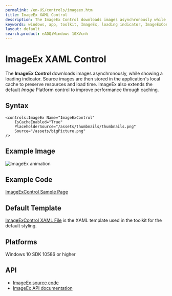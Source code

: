 ```yaml
---
permalink: /en-US/controls/imageex.htm
title: ImageEx XAML Control
description: The ImageEx Control downloads images asynchronously while showing a loading indicator
keywords: windows, app, toolkit, ImageEx, loading indicator, ImageExControl, UWP
layout: default
search.product: eADQiWindows 10XVcnh
---
```


# ImageEx XAML Control

The **ImageEx Control** downloads images asynchronously, while showing a loading indicator. Source images are then stored in the application's local cache to preserve resources and load time. ImageEx also extends the default *Image* Platform control to improve performance through caching. 
 
## Syntax

```xaml
<controls:ImageEx Name="ImageExControl"
	IsCacheEnabled="True"
	PlaceholderSource="/assets/thumbnails/thumbnails.png"
	Source="/assets/bigPicture.png"
/> 
```

## Example Image

![ImageEx animation]({{site.baseurl}}/resources/images/Controls-ImageEx.gif "ImageEx")

## Example Code

[ImageExControl Sample Page](https://github.com/Microsoft/UWPCommunityToolkit/tree/master/Microsoft.Toolkit.Uwp.SampleApp/SamplePages/ImageEx)

## Default Template 

[ImageExControl XAML File](https://github.com/Microsoft/UWPCommunityToolkit/tree/master/Microsoft.Toolkit.Uwp.UI.Controls/ImageEx) is the XAML template used in the toolkit for the default styling.

## Platforms 

Windows 10 SDK 10586 or higher

## API

* [ImageEx source code](https://github.com/Microsoft/UWPCommunityToolkit/tree/master/Microsoft.Toolkit.Uwp.UI.Controls/ImageEx)
* [ImageEx API documentation]({{site.baseurl}}/api/Microsoft_Toolkit_Uwp_UI_Controls_ImageEx.htm)
